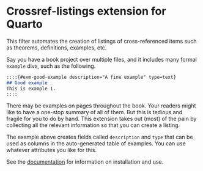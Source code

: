 # Crossref-listings extension for Quarto

This filter automates the creation of listings of cross-referenced items such as theorems, definitions, examples, etc.

Say you have a book project over multiple files, and it includes many formal `example` divs, such as the following.

```markdown
::::{#exm-good-example description="A fine example" type=text}
## Good example
This is example 1.
::::
```

There may be examples on pages throughout the book. Your readers might like to have a one-stop summary of all of them. But this is tedious and fragile for you to do by hand. This extension takes out (most) of the pain by collecting all the relevant information so that you can create a listing. 

The example above creates fields called `description` and `type` that can be used as columns in the auto-generated table of examples. You can use whatever attributes you like for this.

See the [documentation](https://tobydriscoll.github.io/crossref-listings) for information on installation and use.
